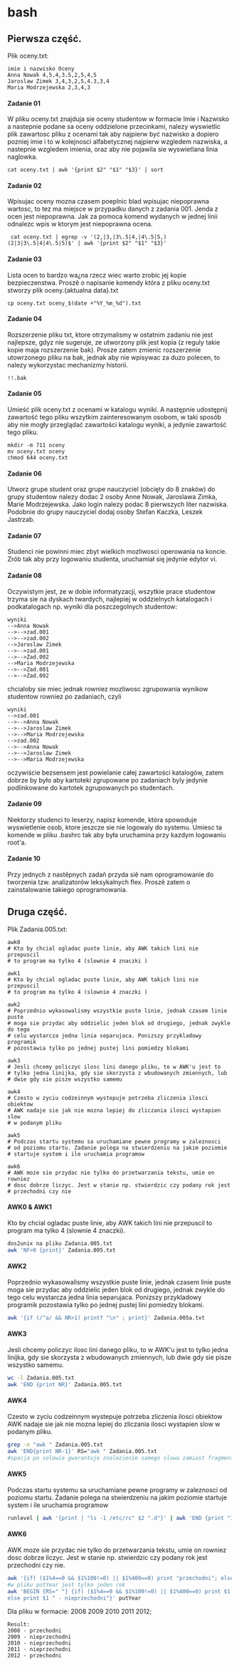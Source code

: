 # bash
## Pierwsza część.
Plik oceny.txt:
```
imie i nazwisko Oceny
Anna Nowak 4,5,4,3.5,2,5,4,5
Jaroslaw Zimek 3,4,3,2,5,4.3,3,4
Maria Modrzejewska 2,3,4,3
```
#### Zadanie 01
W pliku oceny.txt znajduja sie oceny studentow w formacie Imie i Nazwisko a nastepnie podane sa oceny oddzielone przecinkami, nalezy wyswietlic plik zawartosc pliku z ocenami tak aby najpierw być nazwisko a dopiero pozniej imie i to w kolejnosci alfabetycznej najpierw wzgledem nazwiska, a nastepnie wzgledem imienia, oraz aby nie pojawila sie wyswietlana linia naglowka.

```
cat oceny.txt | awk '{print $2" "$1" "$3}' | sort
```

#### Zadanie 02
Wpisujac oceny mozna czasem poeplnic blad wpisujac niepoprawna wartosc, to tez ma miejsce w przypadku danych z zadania 001. Jenda z ocen jest niepoprawna. Jak za pomoca komend wydanych w jednej linii odnalezc wpis w ktorym  jest niepoprawna ocena.
```
 cat oceny.txt | egrep -v '(2,|3,|3\.5|4,|4\.5|5,)(2|3|3\.5|4|4\.5|5)$' | awk '{print $2" "$1" "$3}'
```

#### Zadanie 03
Lista ocen to bardzo wa¿na rzecz wiec warto zrobic jej kopie bezpieczenstwa. Proszê o napisanie komendy która z pliku oceny.txt stworzy plik oceny.{aktualna data}.txt
```
cp oceny.txt oceny_$(date +"%Y_%m_%d").txt
```

#### Zadanie 04
Rozszerzenie pliku txt, ktore otrzymalismy w ostatnim zadaniu nie jest najlepsze, gdyz nie sugeruje, ze utworzony plik jest kopia (z reguly takie kopie maja rozszerzenie bak). Prosze zatem zmienic rozszerzenie utowrzonego pliku na bak, jednak aby nie wpisywac za duzo polecen, to nalezy wykorzystac mechanizmy historii.
```
!!.bak
```

#### Zadanie 05
Umieść plik oceny.txt z ocenami w katalogu wyniki. A następnie udostępnij zawartość tego pliku wszytkim zainteresowanym osobom, w taki sposób aby nie mogły przeglądać zawartości katalogu wyniki, a jedynie  zawartość tego pliku.
```
mkdir -m 711 oceny
mv oceny.txt oceny
chmod 644 oceny.txt
```

#### Zadanie 06
Utworz grupe student oraz grupe nauczyciel (obcięty do 8 znaków) do grupy studentow nalezy dodac 2 osoby Anne Nowak, Jaroslawa Zimka, Marie Modrzejewska. Jako login nalezy podac 8 pierwszych liter nazwiska. Podobnie do grupy nauczyciel dodaj osoby Stefan Kaczka, Leszek Jastrzab.

#### Zadanie 07
Studenci nie powinni miec zbyt wielkich mozliwosci operowania na koncie. Zrób tak aby przy logowaniu studenta, uruchamiał się jedynie edytor vi.

#### Zadanie 08
Oczywistym jest, ze w dobie informatyzacji, wszytkie prace studentow trzyma sie na dyskach twardych, najlepiej w oddzielnych katalogach i podkatalogach np. wyniki dla poszczegolnych studentow:
```
wyniki
-->Anna Nowak 
-->-->zad.001
-->-->zad.002
-->Jaroslaw Zimek 
-->-->zad.001
-->-->Zad.002
-->Maria Modrzejewska
-->-->Zad.001
-->-->Zad.002
```
chcialoby sie miec jednak rowniez mozliwosc zgrupowania wynikow studentow rowniez po zadaniach, czyli 
```
wyniki
-->zad.001
-->-->Anna Nowak 
-->-->Jaroslaw Zimek 
-->-->Maria Modrzejewska
-->zad.002
-->-->Anna Nowak 
-->-->Jaroslaw Zimek 
-->-->Maria Modrzejewska
```
oczywiście bezsensem jest powielanie całej zawartości katalogów, zatem dobrze by było aby kartoteki zgrupowane po zadaniach byly jedynie podlinkowane do kartotek zgrupowanych po studentach.

#### Zadanie 09
Niektorzy studenci to leserzy, napisz komende, która spowoduje wyswietlenie osob, ktore jeszcze sie nie logowaly do systemu. Umiesc ta komende w pliku .bashrc tak aby była uruchamina przy kazdym logowaniu root'a.

#### Zadanie 10
Przy jednych z nastêpnych zadañ przyda siê nam oprogramowanie do tworzenia tzw. analizatorów leksykalnych flex. Proszê zatem o zainstalowanie takiego oprogramowania.

## Druga część.
Plik Zadania.005.txt:
```
awk0
# Kto by chcial ogladac puste linie, aby AWK takich lini nie przepuscil
# to program ma tylko 4 (slownie 4 znaczki )

awk1
# Kto by chcial ogladac puste linie, aby AWK takich lini nie przepuscil
# to program ma tylko 4 (slownie 4 znaczki )

awk2 
# Poprzednio wykasowalismy wszystkie puste linie, jednak czasem linie puste
# moga sie przydac aby oddzielic jeden blok od drugiego, jednak zwykle do tego
# celu wystarcza jedna linia separujaca. Ponizszy przykladowy programik 
# pozostawia tylko po jednej pustej lini pomiedzy blokami

awk3
# Jesli chcemy policzyc ilosc lini danego pliku, to w AWK'u jest to
# tylko jedna linijka, gdy sie skorzysta z wbudowanych zmiennych, lub
# dwie gdy sie pisze wszystko samemu

awk4
# Czesto w zyciu codzeinnym wystepuje potrzeba zliczenia ilosci obiektow
# AWK nadaje sie jak nie mozna lepiej do zliczania ilosci wystapien slow 
# w podanym pliku

awk5
# Podczas startu systemu sa uruchamiane pewne programy w zaleznosci
# od poziomu startu. Zadanie polega na stwierdzeniu na jakim poziomie 
# startuje system i ile uruchamia programow

awk6
# AWK moze sie przydac nie tylko do przetwarzania tekstu, umie on rowniez
# dosc dobrze liczyc. Jest w stanie np. stwierdzic czy podany rok jest 
# przechodni czy nie
```

#### AWK0 & AWK1
Kto by chcial ogladac puste linie, aby AWK takich lini nie przepuscil to program ma tylko 4 (slownie 4 znaczki).
```bash
dos2unix na pliku Zadania.005.txt
awk 'NF>0 {print}' Zadania.005.txt
```
#### AWK2
Poprzednio wykasowalismy wszystkie puste linie, jednak czasem linie puste moga sie przydac aby oddzielic jeden blok od drugiego, jednak zwykle do tego celu wystarcza jedna linia separujaca. Ponizszy przykladowy programik pozostawia tylko po jednej pustej lini pomiedzy blokami.
```bash
awk '{if (/^a/ && NR>1) printf "\n" ; print}' Zadania.005a.txt
```

#### AWK3
Jesli chcemy policzyc ilosc lini danego pliku, to w AWK'u jest to tylko jedna linijka, gdy sie skorzysta z wbudowanych zmiennych, lub
dwie gdy sie pisze wszystko samemu.
```bash
wc -l Zadania.005.txt
awk 'END {print NR}' Zadania.005.txt
```
#### AWK4
Czesto w zyciu codzeinnym wystepuje potrzeba zliczenia ilosci obiektow AWK nadaje sie jak nie mozna lepiej do zliczania ilosci wystapien slow w podanym pliku.
```bash
grep -n "awk " Zadania.005.txt
awk 'END{print NR-1}' RS="awk " Zadania.005.txt 
#spacja po solowie gwarantuje znalezienie samego slowa zamiast fragmentu
```
#### AWK5
Podczas startu systemu sa uruchamiane pewne programy w zaleznosci od poziomu startu. Zadanie polega na stwierdzeniu na jakim poziomie startuje system i ile uruchamia programow
```bash
runlevel | awk '{print | "ls -1 /etc/rc" $2 ".d"}' | awk 'END {print "Ilosc uruchominych uslug: "NR-2}'
```
#### AWK6
AWK moze sie przydac nie tylko do przetwarzania tekstu, umie on rowniez dosc dobrze liczyc. Jest w stanie np. stwierdzic czy podany rok jest przechodni czy nie.
```bash
awk '{if( ($1%4==0 && $1%100!=0) || $1%400==0) print "przechodni"; else print "nieprzechodni"}' putYear 
#w pliku putYear jest tylko jeden rok
awk 'BEGIN {RS=" "} {if( ($1%4==0 && $1%100!=0) || $1%400==0) print $1 " - przechodni"; 
else print $1 " - nieprzechodni"}' putYear
```
Dla pliku w formacie: 2008 2009 2010 2011 2012;
```
Result:
2008 - przechodni
2009 - nieprzechodni
2010 - nieprzechodni
2011 - nieprzechodni
2012 - przechodni
```
